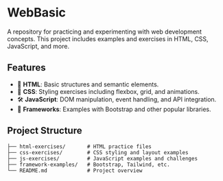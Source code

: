# WebBasic

A repository for practicing and experimenting with web development concepts. This project includes examples and exercises in HTML, CSS, JavaScript, and more.

## Features

- 📄 **HTML**: Basic structures and semantic elements.
- 🎨 **CSS**: Styling exercises including flexbox, grid, and animations.
- 🛠️ **JavaScript**: DOM manipulation, event handling, and API integration.
- 🚀 **Frameworks**: Examples with Bootstrap and other popular libraries.

## Project Structure

```plaintext
├── html-exercises/       # HTML practice files
├── css-exercises/        # CSS styling and layout examples
├── js-exercises/         # JavaScript examples and challenges
├── framework-examples/   # Bootstrap, Tailwind, etc.
└── README.md             # Project overview
